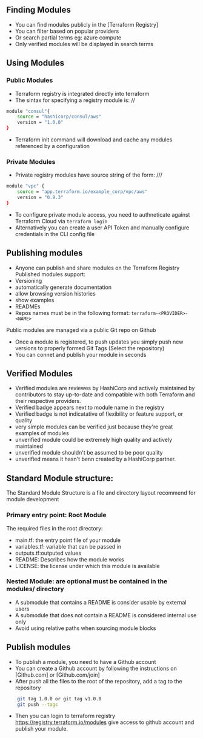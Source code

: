 ## Finding Modules
- You can find modules publicly in the [Terraform Registry]
- You can filter based on popular providers
- Or search partial terms eg: azure compute
- Only verified modules will be displayed in search terms

## Using Modules

### Public Modules
- Terraform registry is integrated directly into terraform
- The sintax for specifying a registry module is: <NAMESPACE>/<NAME>/<PROVIDER>
```bash
module "consul"{
    source = "hashicorp/consul/aws"
    version = "1.0.0"
}
```
- Terraform init command will download and cache any modules referenced by a configuration

### Private Modules
- Private registry modules have source string of the form:
<HOSTNAME>/<NAMESPACE>/<NAME>/<PROVIDER>
```bash
module "vpc" {
    source = "app.terraform.io/example_corp/vpc/aws"
    version = "0.9.3"
}
```
- To configure private module access, you need to authneticate against Terraform Cloud via ``terraform login``
- Alternatively you can create a user API Token and manually configure credentials in the CLI config file

## Publishing modules
- Anyone can publish and share modules on the Terraform Registry
Published modules support:
- Versioning
- automatically generate documentation
- allow browsing version histories
- show examples
- READMEs
- Repos names must be in the following format: ``terraform-<PROVIDER>-<NAME>``

Public modules are managed via a public Git repo on Github
- Once a module is registered, to push updates you simply push new versions to properly formed Git Tags (Select the repository)
- You can connet and publish your module in seconds

## Verified Modules
- Verified modules are reviewes by HashiCorp and actively maintained by contributors to stay up-to-date and compatible with both Terraform and their respective providers.
- Verified badge appears next to module name in the registry
- Verified badge is not indicatative of flexibility or feature support, or quality
- very simple modules can be verified just because they're great examples of modules
- unverified module could be extremely high quality and actively maintained
- unverified module shouldn't  be assumed to be poor quality
- unverified means it hasn't benn created by a HashiCorp partner.

## Standard Module structure:
The Standard Module Structure is a file and directory layout recommend for module development
### Primary entry point: Root Module
The required files in the root directory:
- main.tf: the entry point file of your module
- variables.tf: variable that can be passed in
- outputs.tf:outputed values
- README: Describes how the module works
- LICENSE: the license under which this module is available

### Nested Module: are optional must be contained in the modules/ directory
- A submodule that contains a README is consider usable by external users
- A submodule that does not contain a README is considered internal use only
- Avoid using relative paths when sourcing module blocks

## Publish modules
- To publish a module, you need to have a Github account
- You can create a Github account by following the instructions on [Github.com] or [Github.com/join]
- After push all the files to the root of the repository, add a tag to the repository
```bash
    git tag 1.0.0 or git tag v1.0.0
    git push --tags
```
- Then you can login to terraform registry https://registry.terraform.io/modules give access to github account and publish your module.


